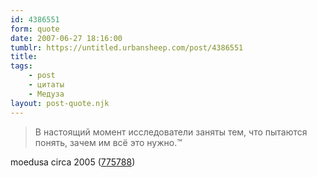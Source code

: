 ```yaml
---
id: 4386551
form: quote
date: 2007-06-27 18:16:00
tumblr: https://untitled.urbansheep.com/post/4386551
title: 
tags:
    - post
    - цитаты
    - Медуза
layout: post-quote.njk
---
```


<blockquote>
В настоящий момент исследователи заняты тем, что пытаются понять, зачем им всё это нужно.™
</blockquote>

moedusa circa 2005 (<a href="http://moedusa.livejournal.com/775788.html">775788</a>)
